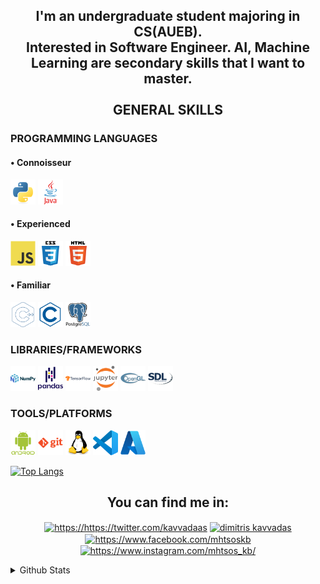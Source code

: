 <h2 align="center">I'm an undergraduate student majoring in CS(AUEB).
<br> Interested in Software Engineer. AI, Machine Learning are secondary skills that I want to master.
<br>
<br>
GENERAL SKILLS</h2>
<h3> PROGRAMMING LANGUAGES </h3>
<h4> • Connoisseur </h4>
<p>
  <img src="https://github.com/devicons/devicon/blob/master/icons/python/python-original.svg" alt="python" width="40" height="40"/>
  <img src="https://github.com/devicons/devicon/blob/master/icons/java/java-original-wordmark.svg" alt="java" width="40" height="40"/>
</p>
<h4>  • Experienced </h4>
<p>
  <img src="https://github.com/devicons/devicon/blob/master/icons/javascript/javascript-original.svg" alt="javascript" width="40" height="40"/>
  <img src="https://github.com/devicons/devicon/blob/master/icons/css3/css3-original-wordmark.svg" alt="css3" width="40" height="40"/>
  <img src="https://github.com/devicons/devicon/blob/master/icons/html5/html5-original-wordmark.svg" alt="html5" width="40" height="40"/>
</p>
<h4>  • Familiar </h4>
<p>
  <img src="https://github.com/devicons/devicon/blob/master/icons/cplusplus/cplusplus-line.svg" alt="cplusplus" width="40" height="40"/>
  <img src="https://github.com/devicons/devicon/blob/master/icons/c/c-line.svg" alt="c" width="40" height="40"/>
  <img src="https://github.com/devicons/devicon/blob/master/icons/postgresql/postgresql-original-wordmark.svg" alt="postgresql" width="40" height="40"/>
</p>
<h3> LIBRARIES/FRAMEWORKS </h3>
<p>
  <img src="https://github.com/devicons/devicon/blob/master/icons/numpy/numpy-original-wordmark.svg" alt="numpy" width="40" height="40"/>
  <img src="https://github.com/devicons/devicon/blob/master/icons/pandas/pandas-original-wordmark.svg" alt="pandas" width="40" height="40"/>
  <img src="https://github.com/devicons/devicon/blob/master/icons/tensorflow/tensorflow-original-wordmark.svg" alt="tensorflow" width="40" height="40"/>
  <img src="https://github.com/devicons/devicon/blob/master/icons/jupyter/jupyter-original-wordmark.svg" alt="jupyter" width="40" height="40"/>
  <img src="https://github.com/devicons/devicon/blob/master/icons/opengl/opengl-original.svg" alt="opengl" width="40" height="40"/>
  <img src="https://github.com/devicons/devicon/blob/master/icons/sdl/sdl-original.svg" alt="sdl" width="40" height="40"/>
</p>
<h3> TOOLS/PLATFORMS </h3>
<p>
  <img src="https://github.com/devicons/devicon/blob/master/icons/android/android-plain-wordmark.svg" alt="android" width="40" height="40"/>
  <img src="https://github.com/devicons/devicon/blob/master/icons/git/git-plain-wordmark.svg" alt="git" width="40" height="40"/>
  <img src="https://github.com/devicons/devicon/blob/master/icons/linux/linux-original.svg" alt="linux" width="40" height="40"/>
  <img src="https://github.com/devicons/devicon/blob/master/icons/vscode/vscode-original.svg" alt="vscode" width="40" height="40"/>
  <img src="https://github.com/devicons/devicon/blob/master/icons/azure/azure-original.svg" alt="azure" width="40" height="40"/>
</p>
<a href="https://github.com/anuraghazra/github-readme-stats">
 <img src="https://camo.githubusercontent.com/50995e41bca0dbd92a0d13828d0808e5ee5d59232a2183332dcdfc099fa6df56/68747470733a2f2f6769746875622d726561646d652d73746174732e76657263656c2e6170702f6170692f746f702d6c616e67732f3f757365726e616d653d5061706167656f7267696f754d6172696f73266c61796f75743d636f6d70616374267468656d653d746f6b796f6e69676874" alt="Top Langs" data-canonical-src="https://github-readme-stats.vercel.app/api/top-langs/?username=kavvadas&amp;layout=compact&amp;theme=tokyonight" style="max-width: 100%;">
</a>  


<h2 align="center"> You can find me in: </h2>
<p align="center"> 
<a href="https://twitter.com/kavvadaas" target="blank"><img align="center" src="https://cdn.jsdelivr.net/npm/simple-icons@3.0.1/icons/twitter.svg" alt="https://https://twitter.com/kavvadaas" height="30" width="30" /></a>
<a href="https://www.linkedin.com/in/dimitris-kavvadas-47342a235/" target="blank"><img align="center" src="https://cdn.jsdelivr.net/npm/simple-icons@3.0.1/icons/linkedin.svg" alt="dimitris kavvadas" height="30" width="30" /></a>
<a href="https://www.facebook.com/mhtsoskb" target="blank"><img align="center" src="https://cdn.jsdelivr.net/npm/simple-icons@3.0.1/icons/facebook.svg" alt="https://www.facebook.com/mhtsoskb" height="30" width="30" /></a>
<a href="https://www.instagram.com/mhtsos_kb/" target="blank"><img align="center" src="https://cdn.jsdelivr.net/npm/simple-icons@3.0.1/icons/instagram.svg" alt="https://www.instagram.com/mhtsos_kb/" height="30" width="30" /></a>
</p>

<details>
  <summary> Github Stats </summary>
    <img src="https://github-readme-stats.vercel.app/api?username=kavvadas&show_icons=true&theme=tokyonight,prs" alt="kavvadas Github Stats" />
    
</details>
